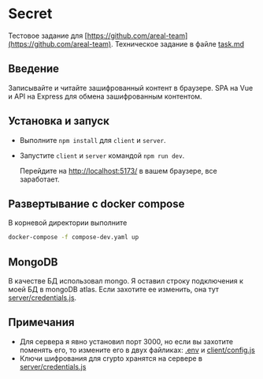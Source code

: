 # Secret

Тестовое задание для [https://github.com/areal-team](https://github.com/areal-team).
Техническое задание в файле [task.md](task.md)

## Введение
Записывайте и читайте зашифрованный контент в браузере. SPA на Vue и API на Express для обмена зашифрованным контентом.

## Установка и запуск
- Выполните `npm install` для `client` и `server`.
- Запустите `client` и `server` командой `npm run dev`.


  Перейдите на [http://localhost:5173/](http://localhost:5173/) в вашем браузере, все заработает. 


## Развертывание с docker compose
В корневой директории выполните
```bash
docker-compose -f compose-dev.yaml up
```

## MongoDB
В качестве БД использовал mongo. Я оставил строку подключения к моей БД в mongoDB atlas. Если захотите ее изменить, она тут [server/credentials.js](client/config.js).

## Примечания
- Для сервера я явно установил порт 3000, но если вы захотите поменять его, то измените его в двух файликах: [.env](.env) и [client/config.js](client/config.js)
- Ключи шифрования для crypto хранятся на сервере в [server/credentials.js](client/config.js)